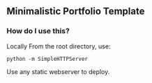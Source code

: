 ## Minimalistic Portfolio Template

### How do I use this?
Locally
From the root directory, use:
```
python -m SimpleHTTPServer
```

Use any static webserver to deploy.